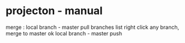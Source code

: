 # projecton - manual
merge : local branch - master
        pull
        branches list
        right click any branch, merge to master
        ok
        local branch - master
        push
